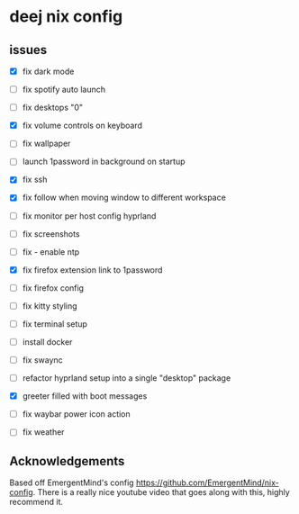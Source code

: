 


# deej nix config

## issues

- [x] fix dark mode
- [ ] fix spotify auto launch
- [ ] fix desktops "0"
- [x] fix volume controls on keyboard
- [ ] fix wallpaper
- [ ] launch 1password in background on startup
- [x] fix ssh
- [x] fix follow when moving window to different workspace
- [ ] fix monitor per host config hyprland
- [ ] fix screenshots
- [ ] fix - enable ntp
- [x] fix firefox extension link to 1password
- [ ] fix firefox config
- [ ] fix kitty styling
- [ ] fix terminal setup
- [ ] install docker
- [ ] fix swaync
- [ ] refactor hyprland setup into a single "desktop" package
- [x] greeter filled with boot messages
- [ ] fix waybar power icon action
- [ ] fix weather
 



## Acknowledgements

Based off EmergentMind's config https://github.com/EmergentMind/nix-config. There is a really nice youtube video that goes along with this, highly recommend it. 